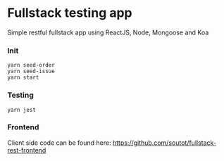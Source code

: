 # Fullstack testing app
Simple restful fullstack app using ReactJS, Node, Mongoose and Koa

### Init
```
yarn seed-order
yarn seed-issue
yarn start
```

### Testing
```yarn jest```

### Frontend
Client side code can be found here: https://github.com/soutot/fullstack-rest-frontend
